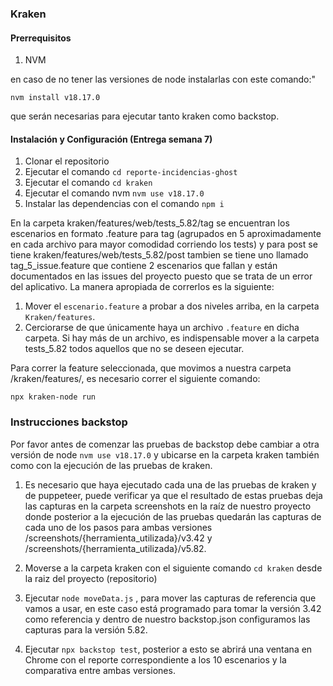### Kraken

#### Prerrequisitos

1. NVM

en caso de no tener las versiones de node instalarlas con este comando:"

`nvm install v18.17.0`

que serán necesarias para ejecutar tanto kraken como backstop.



#### Instalación y Configuración (Entrega semana 7)

1. Clonar el repositorio
2. Ejecutar el comando `cd reporte-incidencias-ghost`
3. Ejecutar el comando `cd kraken`
4. Ejecutar el comando nvm `nvm use v18.17.0`
5. Instalar las dependencias con el comando `npm i`

En la carpeta kraken/features/web/tests_5.82/tag se encuentran los escenarios en formato .feature para tag (agrupados en 5 aproximadamente en cada archivo para mayor comodidad corriendo los tests) y para post se tiene kraken/features/web/tests_5.82/post tambien se tiene uno llamado tag_5_issue.feature que contiene 2 escenarios que fallan y están documentados en las issues del proyecto puesto que se trata de un error del aplicativo. La manera apropiada de correrlos es la siguiente:

1. Mover el `escenario.feature` a probar a dos niveles arriba, en la carpeta `Kraken/features`.
2. Cerciorarse de que únicamente haya un archivo `.feature` en dicha carpeta. Si hay más de un archivo, es indispensable mover a la carpeta tests_5.82 todos aquellos que no se deseen ejecutar.

Para correr la feature seleccionada, que movimos a nuestra carpeta /kraken/features/, es necesario correr el siguiente comando:

```
npx kraken-node run
```

### Instrucciones backstop

Por favor antes de comenzar las pruebas de backstop debe cambiar a otra versión de node `nvm use v18.17.0` y ubicarse en la carpeta kraken también como con la ejecución de las pruebas de kraken.

1. Es necesario que haya ejecutado cada una de las pruebas de kraken y de puppeteer, puede verificar ya que el resultado de estas pruebas deja las capturas en la carpeta screenshots en la raíz de nuestro proyecto donde posterior a la ejecución de las pruebas quedarán las capturas de cada uno de los pasos para ambas versiones /screenshots/{herramienta_utilizada}/v3.42 y /screenshots/{herramienta_utilizada}/v5.82.

3. Moverse a la carpeta kraken con el siguiente comando `cd kraken` desde la raiz del proyecto (repositorio)

3. Ejecutar `node moveData.js` , para mover las capturas de referencia que vamos a usar, en este caso está programado para tomar la versión 3.42 como referencia y dentro de nuestro backstop.json configuramos las capturas para la versión 5.82.

4. Ejecutar `npx backstop test`, posterior a esto se abrirá una ventana en Chrome con el reporte correspondiente a los 10 escenarios y la comparativa entre ambas versiones. 
